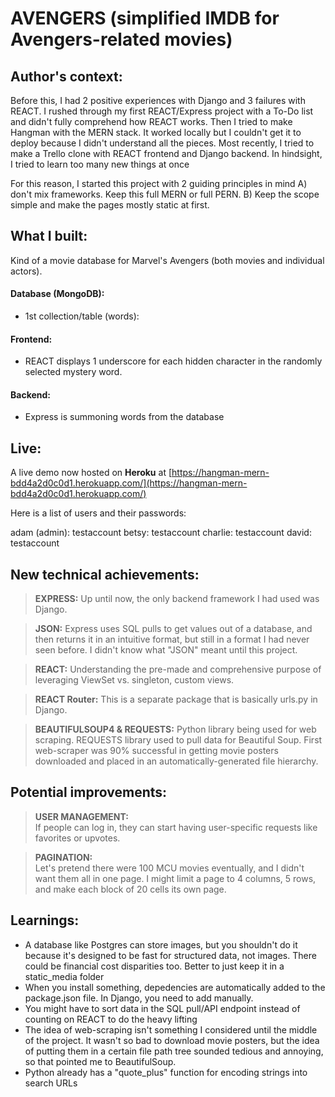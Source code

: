 # AVENGERS (simplified IMDB for Avengers-related movies)

## Author's context:
Before this, I had 2 positive experiences with Django and 3 failures with REACT. 
I rushed through my first REACT/Express project with a To-Do list and didn't fully comprehend how REACT works.
Then I tried to make Hangman with the MERN stack. It worked locally but I couldn't get it to deploy because I didn't understand all the pieces.
Most recently, I tried to make a Trello clone with REACT frontend and Django backend. In hindsight, I tried to learn too many new things at once

For this reason, I started this project with 2 guiding principles in mind A) don't mix frameworks. Keep this full MERN or full PERN. B) Keep the scope simple and make the pages mostly static at first.

## What I built:
Kind of a movie database for Marvel's Avengers (both movies and individual actors).

#### Database (MongoDB):
- 1st collection/table (words):
    
#### Frontend:
- REACT displays 1 underscore for each hidden character in the randomly selected mystery word.
    
#### Backend:
- Express is summoning words from the database

## Live:
A live demo now hosted on <b>Heroku</b> at [https://hangman-mern-bdd4a2d0c0d1.herokuapp.com/](https://hangman-mern-bdd4a2d0c0d1.herokuapp.com/)

Here is a list of users and their passwords:

adam (admin): testaccount 
betsy: testaccount
charlie: testaccount
david: testaccount


## New technical achievements:
>**EXPRESS:**
Up until now, the only backend framework I had used was Django.

>**JSON:**
Express uses SQL pulls to get values out of a database, and then returns it in an intuitive format, but still in a format I had never seen before. I didn't know what "JSON" meant until this project.

>**REACT:**
Understanding the pre-made and comprehensive purpose of leveraging ViewSet vs. singleton, custom views.

>**REACT Router:**
This is a separate package that is basically urls.py in Django.

>**BEAUTIFULSOUP4 & REQUESTS:**
Python library being used for web scraping. REQUESTS library used to pull data for Beautiful Soup. First web-scraper was 90% successful in getting movie posters downloaded and placed in an automatically-generated file hierarchy.




## Potential improvements:
>**USER MANAGEMENT:**<br>
If people can log in, they can start having user-specific requests like favorites or upvotes.<br>

>**PAGINATION:**<br>
Let's pretend there were 100 MCU movies eventually, and I didn't want them all in one page. I might limit a page to 4 columns, 5 rows, and make each block of 20 cells its own page.<br>



## Learnings:
- A database like Postgres can store images, but you shouldn't do it because it's designed to be fast for structured data, not images. There could be financial cost disparities too. Better to just keep it in a static_media folder
- When you install something, depedencies are automatically added to the package.json file. In Django, you need to add manually.
- You might have to sort data in the SQL pull/API endpoint instead of counting on REACT to do the heavy lifting
- The idea of web-scraping isn't something I considered until the middle of the project. It wasn't so bad to download movie posters, but the idea of putting them in a certain file path tree sounded tedious and annoying, so that pointed me to BeautifulSoup.
- Python already has a "quote_plus" function for encoding strings into search URLs